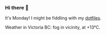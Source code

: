 ### Hi there :wave:

It's Monday! I might be fiddling with my [dotfiles](https://github.com/bewuethr/dotfiles).

Weather in Victoria BC: fog in vicinity, at +13°C.
